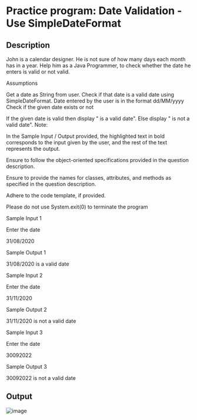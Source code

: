 # Practice program: Date Validation - Use SimpleDateFormat

## Description

John is a calendar designer. He is not sure of how many days each month has in a year. Help him as a Java Programmer, to check whether the date he enters is valid or not valid.

Assumptions

Get a date as String from user. 
Check if that date is a valid date using SimpleDateFormat.
Date entered by the user is in the format dd/MM/yyyy
Check if the given date exists or not

If the given date is valid then display "<Date> is a valid date". Else display "<Date> is not a valid date".
Note: 

In the Sample Input / Output provided, the highlighted text in bold corresponds to the input given by the user, and the rest of the text represents the output. 

 Ensure to follow the object-oriented specifications provided in the question description. 

 Ensure to provide the names for classes, attributes, and methods as specified in the question description. 

 Adhere to the code template, if provided. 

 Please do not use System.exit(0) to terminate the program 


Sample Input 1

Enter the date

31/08/2020

Sample Output 1

31/08/2020 is a valid date



Sample Input 2

Enter the date

31/11/2020

Sample Output 2

31/11/2020 is not a valid date


Sample Input 3

Enter the date

30092022

Sample Output 3

30092022 is not a valid date

## Output

![image](https://github.com/Tan12d/PWC_Programming_Fundamentals-Java/assets/100254217/e124142b-e0c3-4825-844d-5c6069d13d30)
